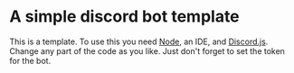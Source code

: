 # A simple discord bot template




This is a template. 
To use this you need [Node](https://nodejs.org/), an IDE, and [Discord.js](https://discord.js.org/).
Change any part of the code as you like. 
Just don't forget to set the token for the bot.
